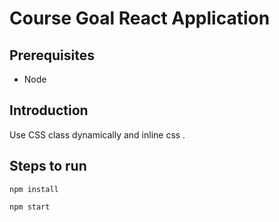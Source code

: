# Course Goal React Application

## Prerequisites 
- Node

## Introduction
Use CSS class dynamically and inline css .

## Steps to run
``
npm install
``

``
npm start
``
